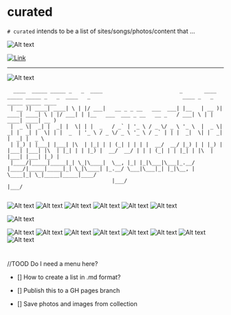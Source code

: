 # curated

`# curated` intends to be a list of sites/songs/photos/content that ...

![Alt text](images/code.png)


[![Link](https://img.youtube.com/vi/E6_CZUbi-CM/sddefault.jpg)](https://youtu.be/E6_CZUbi-CM])


---
![Alt text](images/tello-2020-12-26_115410.jpeg)

```
  ____  _____ _____ _   _  ____                         _       ____  _____ _____ _   _  ____   _                              ____ _   _ _____ _____ ____  
 | __ )| ____| ____| \ | |/ ___|   __ _ _ __   ___  ___| |__   | __ )| ____| ____| \ | |/ ___| | |__   ___  ___ _ __   __ _   / ___| \ | | ____| ____| __ ) 
 |  _ \|  _| |  _| |  \| | |  _   / _` | '_ \ / _ \/ _ \ '_ \  |  _ \|  _| |  _| |  \| | |  _  | '_ \ / _ \/ _ \ '_ \ / _` | | |  _|  \| |  _| |  _| |  _ \ 
 | |_) | |___| |___| |\  | |_| | | (_| | | | |  __/  __/ |_) | | |_) | |___| |___| |\  | |_| | | |_) |  __/  __/ | | | (_| | | |_| | |\  | |___| |___| |_) |
 |____/|_____|_____|_| \_|\____|  \__, |_| |_|\___|\___|_.__/  |____/|_____|_____|_| \_|\____| |_.__/ \___|\___|_| |_|\__, |  \____|_| \_|_____|_____|____/ 
                                  |___/                                                                               |___/                                 
                                
```


![Alt text](images/club_side.jpg)
![Alt text](images/DALL%C2%B7E%202022-11-21%2022.0928%20-%203%20blockchain%20enthusiasts%20sitting%20by%20Berlin%20canal%20drinking%20craft%20beer%20in%20the%20year%202041%20on%20a%20psychedelic%20background.png)
![Alt text](images/dalle2_harry.png)
![Alt text](images/FOTOIMPEX13.jpg)
![Alt text](images/job_desc.png)
![Alt text](images/interrobang.png)

![Alt text](images/tello-2020-12-26_115323.jpeg)

![Alt text](images/FOTOIMPEX16.jpg)
![Alt text](images/Julia%20at%20-0.05728,%200.64964.jpeg)
![Alt text](images/pop.png)
![Alt text](images/FOTOIMPEX12.jpg)
![Alt text](images/Moufarrege_Image-2.jpeg)
![Alt text](images/MainDeck.jpg)
![Alt text](images/Screenshot-20220713141516-1866x1006.png)
![Alt text](images/DALL%C2%B7E%202022-11-21%2022.12.26%20-%20We%20are%20living%20in%20the%20future%20in%20the%20style%20of%20dall-e.png)
#
//TOOD
 Do I need a menu here?
- []  How to create a list in .md format? 

- []  Publish this to a GH pages branch 

- []  Save photos and images from collection


